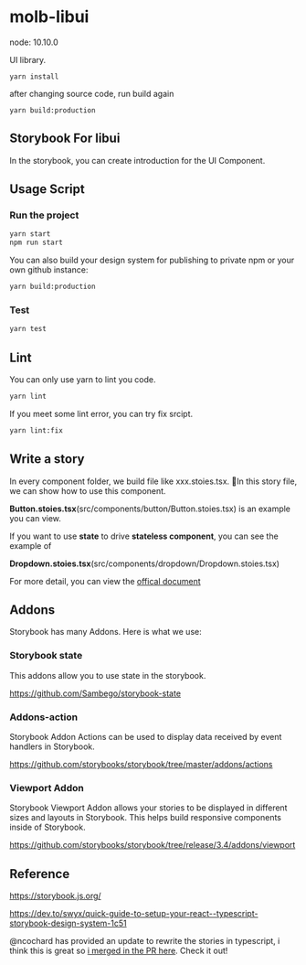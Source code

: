
# molb-libui

node: 10.10.0

UI library.

```
yarn install
```

after changing source code, run build again
```
yarn build:production
```

## Storybook For libui

In the storybook, you can create introduction for the UI Component.

## Usage Script

### Run the project

```bash
yarn start
npm run start
```

You can also build your design system for publishing to private npm or your own github instance:

```bash
yarn build:production
```

### Test

```bash
yarn test
```

## Lint

You can only use yarn to lint you code.

```bash
yarn lint
```

If you meet some lint error, you can try fix srcipt.

```bash
yarn lint:fix
```


## Write a story

In every component folder, we build file like xxx.stoies.tsx. In this story file, we can show how to use this component.

**Button.stoies.tsx**(src/components/button/Button.stoies.tsx) is an example you can view.

If you want to use **state** to drive **stateless component**, you can see the example of

**Dropdown.stoies.tsx**(src/components/dropdown/Dropdown.stoies.tsx)

For more detail, you can view the [offical document](https://storybook.js.org/basics/guide-react/)

## Addons

Storybook has many Addons. Here is what we use:

### Storybook state

This addons allow you to use state in the storybook.

https://github.com/Sambego/storybook-state

### Addons-action

Storybook Addon Actions can be used to display data received by event handlers in Storybook.

https://github.com/storybooks/storybook/tree/master/addons/actions

### Viewport Addon

Storybook Viewport Addon allows your stories to be displayed in different sizes and layouts in Storybook. This helps build responsive components inside of Storybook.

https://github.com/storybooks/storybook/tree/release/3.4/addons/viewport

## Reference

https://storybook.js.org/

https://dev.to/swyx/quick-guide-to-setup-your-react--typescript-storybook-design-system-1c51

@ncochard has provided an update to rewrite the stories in typescript, i think this is great so [i merged in the PR here](https://github.com/sw-yx/react-typescript-storybook-starter/pull/1). Check it out!
